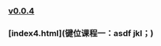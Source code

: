 ### [v0.0.4](https://github.com/shanuan/englishtyping/edit/master/README.md)
### [index4.html](键位课程一：asdf jkl；)
